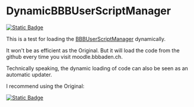 #    DynamicBBBUserScriptManager
[![Static Badge](https://img.shields.io/badge/Install-Script-green?style=for-the-badge)](https://github.com/MyDrift-user/DynamicBBBUserScriptManager/raw/main/DynamicBBBUserScriptManager.user.js)

This is a test for loading the [BBBUserScriptManager](https://github.com/BBBaden-Moodle-userscripts/BBBUserScriptManager) dynamically.

It won't be as efficient as the Original. But it will load the code from the github every time you visit moodle.bbbaden.ch.

Technically speaking, the dynamic loading of code can also be seen as an automatic updater.

I recommend using the Original:

[![Static Badge](https://img.shields.io/badge/Install-Script-green?style=for-the-badge)](https://github.com/BBBaden-Moodle-userscripts/BBBUserScriptManager/raw/main/BBBUserScriptManager.user.js)

